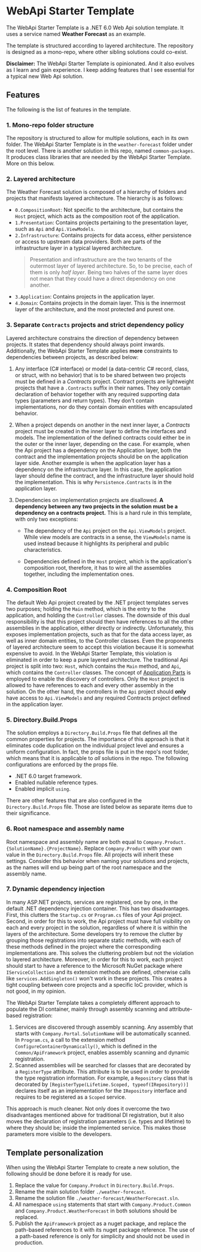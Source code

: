 # WebApi Starter Template
The WebApi Starter Template is a .NET 6.0 Web Api solution template. It uses a service named **Weather Forecast** as an example. 

The template is structured according to layered architecture. The repository is designed as a mono-repo, where other sibling solutions could co-exist.

**Disclaimer:** The WebApi Starter Template is opinionated. And it also evolves as I learn and gain experience. I keep adding features that I see essential for a typical new Web Api solution.

## Features
The following is the list of features in the template.

### 1. Mono-repo folder structure
The repository is structured to allow for multiple solutions, each in its own folder. The WebApi Starter Template is in the `weather-forecast` folder under the root level. There is another solution in this repo, named `common-packages`. It produces class libraries that are needed by the WebApi Starter Template. More on this below.

### 2. Layered architecture
The Weather Forecast solution is composed of a hierarchy of folders and projects that manifests layered architecture. The hierarchy is as follows:
* `0.CompositionRoot`: Not specific to the architecture, but contains the `Host` project, which acts as the composition root of the application.
* `1.Presentation`: Contains projects pertaining to the presentation layer, such as `Api` and `Api.ViewModels`.
* `2.Infrastructure`: Contains projects for data access, either persistence or access to upstream data providers. Both are parts of the infrastructure layer in a typical layered architecture.
    > Presentation and infrastructure are the two tenants of the outermost layer of layered architecture. So, to be precise, each of them is only _half layer_. Being two halves of the same layer does not mean that they could have a direct dependency on one another.
* `3.Application`: Contains projects in the application layer.
* `4.Domain`: Contains projects in the domain layer. This is the innermost layer of the architecture, and the most protected and purest one.

### 3. Separate `Contracts` projects and strict dependency policy
Layered architecture constrains the direction of dependency between projects. It states that dependency should always point inwards. Additionally, the WebApi Starter Template applies **more** constraints to dependencies between projects, as described below:

1. Any interface (C# interface) or model (a data-centric C# record, class, or struct, with no behavior) that is to be shared between two projects must be defined in a _Contracts_ project. Contract projects are lightweight projects that have a `.Contracts` suffix in their names. They only contain declaration of behavior together with any required supporting data types (parameters and return types). They don't contain implementations, nor do they contain domain entities with encapsulated behavior.

2. When a project depends on another in the next inner layer, a *Contracts* project must be created in the inner layer to define the interfaces and models. The implementation of the defined contracts could either be in the outer or the inner layer, depending on the case. For example, when the Api project has a dependency on the Application layer, both the contract and the implementation projects should be on the application layer side. Another example is when the application layer has a dependency on the infrastructure layer. In this case, the application layer should define the contract, and the infrastructure layer should hold the implementation. This is why `Persistence.Contracts` is in the application layer.

3. Dependencies on implementation projects are disallowed. **A dependency between any two projects in the solution must be a dependency on a contracts project.** This is a hard rule in this template, with only two exceptions:

    * The dependency of the `Api` project on the `Api.ViewModels` project. While view models are contracts in a sense, the `ViewModels` name is used instead because it highlights its peripheral and public characteristics.
    
    * Dependencies defined in the `Host` project, which is the application's composition root, therefore, it has to wire all the assemblies together, including the implementation ones.

### 4. Composition Root
The default Web Api project created by the .NET project templates serves two purposes; holding the `Main` method, which is the entry to the application, and holding the `Controller` classes. The downside of this dual responsibility is that this project should then have references to all the other assemblies in the application, either directly or indirectly. Unfortunately, this exposes implementation projects, such as that for the data access layer, as well as inner domain entities, to the Controller classes. Even the proponents of layered architecture seem to accept this violation because it is somewhat expensive to avoid. In the WebApi Starter Template, this violation is eliminated in order to keep a pure layered architecture. The traditional Api project is split into two: `Host`, which contains the `Main` method, and `Api`, which contains the `Controller` classes. The concept of [Application Parts](https://docs.microsoft.com/en-us/aspnet/core/mvc/advanced/app-parts) is employed to enable the discovery of controllers. Only the `Host` project is allowed to have references to each and every other assembly in the solution. On the other hand, the controllers in the `Api` project should **only** have access to `Api.ViewModels` and any required Contracts project defined in the application layer.

### 5. Directory.Build.Props
The solution employs a `Directory.Build.Props` file that defines all the common properties for projects. The importance of this approach is that it eliminates code duplication on the individual project level and ensures a uniform configuration. In fact, the props file is put in the repo's root folder, which means that it is applicable to _all_ solutions in the repo. The following configurations are enforced by the props file.
* .NET 6.0 target framework.
* Enabled nullable reference types.
* Enabled implicit `using`.

There are other features that are also configured in the `Directory.Build.Props` file. Those are listed below as separate items due to their significance.

### 6. Root namespace and assembly name
Root namespace and assembly name are both equal to `Company.Product.{SolutionName}.{ProjectName}`. Replace `Company.Product` with your own value in the `Directory.Build.Props` file. All projects will inherit these settings. Consider this behavior when naming your solutions and projects, as the names will end up being part of the root namespace and the assembly name.

### 7. Dynamic dependency injection
In many ASP.NET projects, services are registered, one by one, in the default .NET dependency injection container. This has two disadvantages. First, this clutters the `Startup.cs` or `Program.cs` files of your Api project. Second, in order for this to work, the Api project must have full visibility on each and every project in the solution, regardless of where it is within the layers of the architecture. Some developers try to remove the clutter by grouping those registrations into separate static methods, with each of these methods defined in the project where the corresponding implementations are. This solves the cluttering problem but not the violation to layered architecture. Moreover, in order for this to work, each project should start to have a reference to the Microsoft NuGet package where `IServiceCollection` and its extension methods are defined, otherwise calls like `services.AddSingleton()` won't work in these projects. This creates a tight coupling between core projects and a specific IoC provider, which is not good, in my opinion.

The WebApi Starter Template takes a completely different approach to populate the DI container, mainly through assembly scanning and attribute-based registration:

1. Services are discovered through assembly scanning. Any assembly that starts with `Company.Portal.SolutionName` will be automatically scanned. In `Program.cs`, a call to the extension method `ConfigureContainerDynamically()`, which is defined in the `Common/ApiFramework` project, enables assembly scanning and dynamic registration.
2. Scanned assemblies will be searched for classes that are decorated by a `RegisterType` attribute. This attribute is to be used in order to provide the type registration information. For example, a `Repository` class that is decorated by `[RegisterType(Lifetime.Scoped, typeof(IRepository))]` declares itself as an implementation for the `IRepository` interface and requires to  be registered as a `Scoped` service. 

This approach is much cleaner. Not only does it overcome the two disadvantages mentioned above for traditional DI registration, but it also moves the declaration of registration parameters (i.e. types and lifetime) to where they should be; inside the implemented service. This makes those parameters more visible to the developers.

## Template personalization
When using the WebApi Starter Template to create a new solution, the following should be done before it is ready for use.
1. Replace the value for `Company.Product` in `Directory.Build.Props`.
2. Rename the main solution folder `./weather-forecast`.
3. Rename the solution file `./weather-forecast/WeatherForecast.sln`.
4. All namespace `using` statements that start with `Company.Product.Common` and `Company.Product.WeatherForecast` in both solutions should be replaced.
5. Publish the `ApiFramework` project as a nuget package, and replace the path-based references to it with its nuget package reference. The use of a path-based reference is only for simplicity and should not be used in production.
